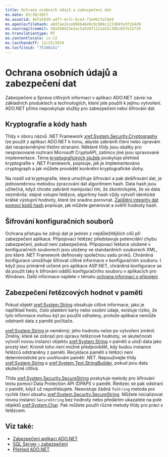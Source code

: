 ```yaml
---
title: Ochrana osobních údajů a zabezpečení dat
ms.date: 03/30/2017
ms.assetid: 46fa5839-adf7-4c7c-bce3-71e941fa7de9
ms.openlocfilehash: a8d7ae2ece966b4649c9c988c123304fe3f1b4d9
ms.sourcegitcommit: 30a558d23e3ac5a52071121a52c305c85fe15726
ms.translationtype: MT
ms.contentlocale: cs-CZ
ms.lasthandoff: 12/25/2019
ms.locfileid: "75348141"
---
```

# <a name="privacy-and-data-security"></a>Ochrana osobních údajů a zabezpečení dat
Zabezpečení a Správa citlivých informací v aplikaci ADO.NET závisí na základních produktech a technologiích, které jste použili k jejímu vytvoření. ADO.NET přímo neposkytuje služby pro zabezpečení nebo šifrování dat.  
  
## <a name="cryptography-and-hash-codes"></a>Kryptografie a kódy hash  
 Třídy v oboru názvů .NET Framework <xref:System.Security.Cryptography> lze použít z aplikací ADO.NET k tomu, abyste zabránili čtení nebo úpravám dat neoprávněnými třetími stranami. Některé třídy jsou obálky pro nespravované rozhraní Microsoft CryptoAPI, zatímco jiné jsou spravované implementace. Téma [kryptografických služeb](../../../standard/security/cryptographic-services.md) poskytuje přehled kryptografie v .NET Framework, popisuje, jak je implementováno cryptograph a jak můžete provádět konkrétní kryptografické úlohy.  
  
 Na rozdíl od kryptografie, která umožňuje šifrování a pak dešifrování dat, je jednosměrnou metodou zpracování dat algoritmem hash. Data hash jsou užitečná, když chcete zabránit manipulaci tím, že zkontrolujete, že se data nezměnila: stejné vstupní řetězce, algoritmy hash vždy vytvoří identické krátké výstupní hodnoty, které lze snadno porovnat. [Zajištění integrity dat pomocí kódů hash](../../../standard/security/ensuring-data-integrity-with-hash-codes.md) popisuje, jak můžete generovat a ověřit hodnoty hash.  
  
## <a name="encrypting-configuration-files"></a>Šifrování konfiguračních souborů  
 Ochrana přístupu ke zdroji dat je jedním z nejdůležitějších cílů při zabezpečení aplikace. Připojovací řetězec představuje potenciální chybu zabezpečení, pokud není zabezpečená. Připojovací řetězce uložené v konfiguračních souborech jsou uloženy ve standardních souborech XML, pro které .NET Framework definovaly společnou sadu prvků. Chráněná konfigurace umožňuje šifrovat citlivé informace v konfiguračním souboru. I když jsou primárně určené pro aplikace ASP.NET, chráněná konfigurace se dá použít taky k šifrování oddílů konfiguračního souboru v aplikacích pro Windows. Další informace najdete v tématu [ochrana informací o připojení](protecting-connection-information.md).  
  
## <a name="securing-string-values-in-memory"></a>Zabezpečení řetězcových hodnot v paměti  
 Pokud objekt <xref:System.String> obsahuje citlivé informace, jako je například heslo, číslo platební karty nebo osobní údaje, existuje riziko, že tyto informace mohou být po použití odhaleny, protože aplikace nemůže odstranit data z paměti počítače.  
  
 <xref:System.String> je neměnný; jeho hodnotu nelze po vytvoření změnit. Změny, které se zobrazí pro úpravu řetězcové hodnoty, ve skutečnosti vytvoří novou instanci objektu <xref:System.String> v paměti a uloží data jako prostý text. Kromě toho není možné předpovědět, kdy budou instance řetězců odstraněny z paměti. Recyklace paměti s řetězci není deterministické pro uvolňování paměti .NET. Nepoužívejte třídy <xref:System.String> a <xref:System.Text.StringBuilder>, pokud jsou data skutečně citlivá.  
  
 Třída <xref:System.Security.SecureString> poskytuje metody pro šifrování textu pomocí Data Protection API (DPAPI) v paměti. Řetězec se pak odstraní z paměti, když už nepotřebujete. Neexistuje žádná `ToString` metoda pro rychlé čtení obsahu <xref:System.Security.SecureString>. Můžete inicializovat novou instanci `SecureString` bez hodnoty nebo předáním ukazatele na pole objektů <xref:System.Char>. Pak můžete použít různé metody třídy pro práci s řetězcem.
  
## <a name="see-also"></a>Viz také:

- [Zabezpečení aplikací ADO.NET](securing-ado-net-applications.md)
- [SQL Server – zabezpečení](./sql/sql-server-security.md)
- [Přehled ADO.NET](ado-net-overview.md)
